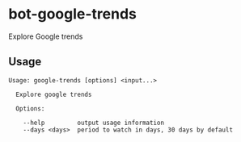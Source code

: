 # bot-google-trends

Explore Google trends

## Usage

```
Usage: google-trends [options] <input...>

  Explore google trends

  Options:

    --help         output usage information
    --days <days>  period to watch in days, 30 days by default
```
